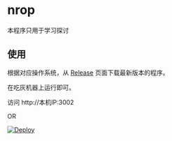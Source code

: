 # nrop

本程序只用于学习探讨


## 使用

根据对应操作系统，从 [Release](https://github.com/reruin/nrop/releases) 页面下载最新版本的程序。

在吃灰机器上运行即可。

访问 http://本机IP:3002

OR

[![Deploy](https://www.herokucdn.com/deploy/button.png)](https://heroku.com/deploy)



